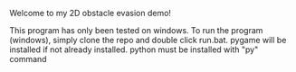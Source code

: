 Welcome to my 2D obstacle evasion demo!

This program has only been tested on windows.
To run the program (windows), simply clone the repo and double click run.bat. pygame will be installed if not already installed.
python must be installed with "py" command